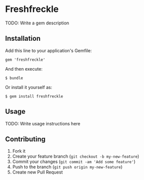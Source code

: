 # Freshfreckle

TODO: Write a gem description

## Installation

Add this line to your application's Gemfile:

    gem 'freshfreckle'

And then execute:

    $ bundle

Or install it yourself as:

    $ gem install freshfreckle

## Usage

TODO: Write usage instructions here

## Contributing

1. Fork it
2. Create your feature branch (`git checkout -b my-new-feature`)
3. Commit your changes (`git commit -am 'Add some feature'`)
4. Push to the branch (`git push origin my-new-feature`)
5. Create new Pull Request
